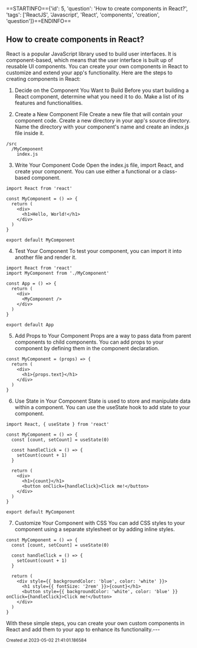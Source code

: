 ==STARTINFO=={'id': 5, 'question': 'How to create components in React?', 'tags': ['ReactJS', 'Javascript', 'React', 'components', 'creation', 'question']}==ENDINFO==
## How to create components in React?

React is a popular JavaScript library used to build user interfaces. It is component-based, which means that the user interface is built up of reusable UI components. You can create your own components in React to customize and extend your app's functionality. Here are the steps to creating components in React:

1. Decide on the Component You Want to Build
Before you start building a React component, determine what you need it to do. Make a list of its features and functionalities.

2. Create a New Component File
Create a new file that will contain your component code. Create a new directory in your app's source directory. Name the directory with your component's name and create an index.js file inside it. 
```
/src
  /MyComponent
    index.js
```

3. Write Your Component Code
Open the index.js file, import React, and create your component. You can use either a functional or a class-based component.
```
import React from 'react'

const MyComponent = () => {
  return (
    <div>
      <h1>Hello, World!</h1>
    </div>
  )
}

export default MyComponent
```

4. Test Your Component
To test your component, you can import it into another file and render it. 
```
import React from 'react'
import MyComponent from './MyComponent'

const App = () => {
  return (
    <div>
      <MyComponent />
    </div>
  )
}

export default App
```

5. Add Props to Your Component
Props are a way to pass data from parent components to child components. You can add props to your component by defining them in the component declaration. 
```
const MyComponent = (props) => {
  return (
    <div>
      <h1>{props.text}</h1>
    </div>
  )
}
```

6. Use State in Your Component
State is used to store and manipulate data within a component. You can use the useState hook to add state to your component.
```
import React, { useState } from 'react'

const MyComponent = () => {
  const [count, setCount] = useState(0)
  
  const handleClick = () => {
    setCount(count + 1)
  }
  
  return (
    <div>
      <h1>{count}</h1>
      <button onClick={handleClick}>Click me!</button>
    </div>
  )
}

export default MyComponent
```

7. Customize Your Component with CSS
You can add CSS styles to your component using a separate stylesheet or by adding inline styles. 
```
const MyComponent = () => {
  const [count, setCount] = useState(0)
  
  const handleClick = () => {
    setCount(count + 1)
  }
  
  return (
    <div style={{ backgroundColor: 'blue', color: 'white' }}>
      <h1 style={{ fontSize: '2rem' }}>{count}</h1>
      <button style={{ backgroundColor: 'white', color: 'blue' }} onClick={handleClick}>Click me!</button>
    </div>
  )
}
```

With these simple steps, you can create your own custom components in React and add them to your app to enhance its functionality.---

<small>Created at 2023-05-02 21:41:01.186584</small>